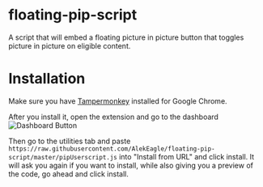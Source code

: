# floating-pip-script
A script that will embed a floating picture in picture button that toggles picture in picture on eligible content.

# Installation

Make sure you have [Tampermonkey](https://chrome.google.com/webstore/detail/tampermonkey/dhdgffkkebhmkfjojejmpbldmpobfkfo) installed for Google Chrome.

After you install it, open the extension and go to the dashboard ![Dashboard Button](https://alekeagle.me/RpaTzUhAdz.png)

Then go to the utilities tab and paste `https://raw.githubusercontent.com/AlekEagle/floating-pip-script/master/pipUserscript.js` into "Install from URL" and click install. It will ask you again if you want to install, while also giving you a preview of the code, go ahead and click install.
